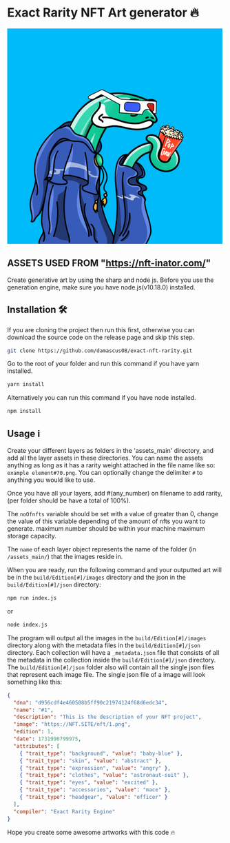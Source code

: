 
# Exact Rarity NFT Art generator 🔥

![](https://raw.githubusercontent.com/damascus08/Exact-Rarity-NFT-Art-generator/main/banner.gif)

## ASSETS USED FROM "https://nft-inator.com/"

Create generative art by using the sharp and node js. Before you use the generation engine, make sure you have node.js(v10.18.0) installed.

## Installation 🛠️

If you are cloning the project then run this first, otherwise you can download the source code on the release page and skip this step.

```sh
git clone https://github.com/damascus08/exact-nft-rarity.git
```

Go to the root of your folder and run this command if you have yarn installed.

```sh
yarn install
```

Alternatively you can run this command if you have node installed.

```sh
npm install
```

## Usage ℹ️

Create your different layers as folders in the 'assets_main' directory, and add all the layer assets in these directories. You can name the assets anything as long as it has a rarity weight attached in the file name like so: `example element#70.png`. You can optionally change the delimiter `#` to anything you would like to use.

Once you have all your layers, add #(any_number) on filename to add rarity, (per folder should be have a total of 100%).

The `noOfnfts` variable should be set with a value of greater than 0, change the value of this variable depending of the amount of nfts you want to generate. maximum number should be within your machine maximum storage capacity.

The `name` of each layer object represents the name of the folder (in `/assets_main/`) that the images reside in.

When you are ready, run the following command and your outputted art will be in the `build/Edition[#]/images` directory and the json in the `build/Edition[#]/json` directory:

```sh
npm run index.js
```

or

```sh
node index.js
```

The program will output all the images in the `build/Edition[#]/images` directory along with the metadata files in the `build/Edition[#]/json` directory. Each collection will have a `_metadata.json` file that consists of all the metadata in the collection inside the `build/Edition[#]/json` directory. The `build/Edition[#]/json` folder also will contain all the single json files that represent each image file. The single json file of a image will look something like this:

```json
{
  "dna": "d956cdf4e460508b5ff90c21974124f68d6edc34",
  "name": "#1",
  "description": "This is the description of your NFT project",
  "image": "https://NFT.SITE/nft/1.png",
  "edition": 1,
  "date": 1731990799975,
  "attributes": [
    { "trait_type": "background", "value": "baby-blue" },
    { "trait_type": "skin", "value": "abstract" },
    { "trait_type": "expression", "value": "angry" },
    { "trait_type": "clothes", "value": "astronaut-suit" },
    { "trait_type": "eyes", "value": "excited" },
    { "trait_type": "accessories", "value": "mace" },
    { "trait_type": "headgear", "value": "officer" }
  ],
  "compiler": "Exact Rarity Engine"
}
```

Hope you create some awesome artworks with this code 🔥
